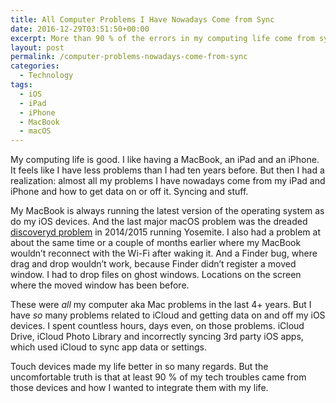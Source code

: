 ```yaml
---
title: All Computer Problems I Have Nowadays Come from Sync
date: 2016-12-29T03:51:50+00:00
excerpt: More than 90 % of the errors in my computing life come from syncing via iCloud and the restrictions of iOS. macOS is fine by comparison.
layout: post
permalink: /computer-problems-nowadays-come-from-sync
categories:
  - Technology
tags:
  - iOS
  - iPad
  - iPhone
  - MacBook
  - macOS
---
```

My computing life is good. I like having a MacBook, an iPad and an iPhone. It feels like I have less problems than I had ten years before. But then I had a realization: almost all my problems I have nowadays come from my iPad and iPhone and how to get data on or off it. Syncing and stuff.

My MacBook is always running the latest version of the operating system as do my iOS devices. And the last major macOS problem was the dreaded [discoveryd problem](https://arstechnica.com/apple/2015/01/why-dns-in-os-x-10-10-is-broken-and-what-you-can-do-to-fix-it/) in 2014/2015 running Yosemite. I also had a problem at about the same time or a couple of months earlier where my MacBook wouldn’t reconnect with the Wi-Fi after waking it. And a Finder bug, where drag and drop wouldn’t work, because Finder didn’t register a moved window. I had to drop files on ghost windows. Locations on the screen where the moved window has been before.

These were _all_ my computer aka Mac problems in the last 4+ years. But I have _so_ many problems related to iCloud and getting data on and off my iOS devices. I spent countless hours, days even, on those problems. iCloud Drive, iCloud Photo Library and incorrectly syncing 3rd party iOS apps, which used iCloud to sync app data or settings.

Touch devices made my life better in so many regards. But the uncomfortable truth is that at least 90 % of my tech troubles came from those devices and how I wanted to integrate them with my life.